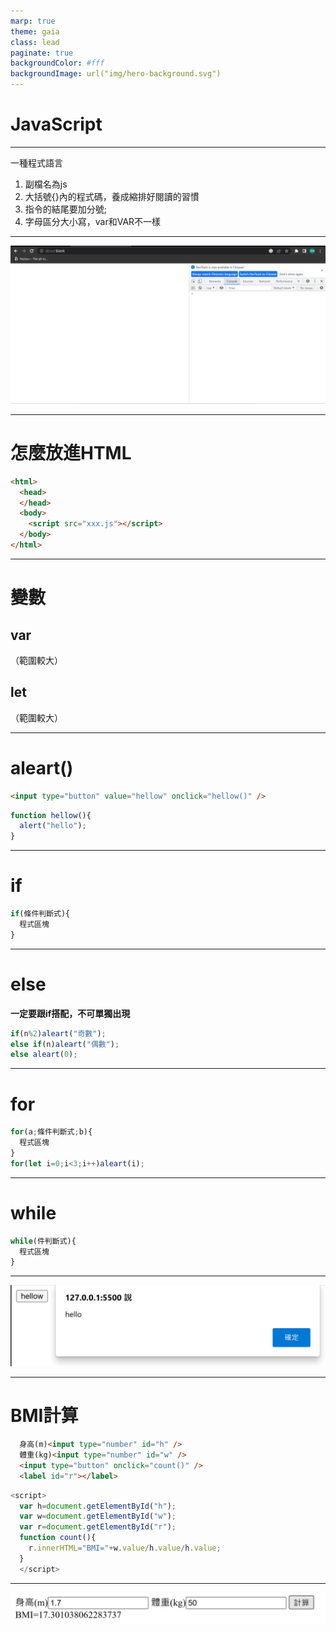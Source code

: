```yaml
---
marp: true
theme: gaia
class: lead
paginate: true
backgroundColor: #fff
backgroundImage: url("img/hero-background.svg")
---
```

<style>
marp-pre{
     border-radius: 13px;
}
code{
    border-radius: 7px;
}
</style>

# JavaScript

---

一種程式語言

1. 副檔名為js
2. 大括號{}內的程式碼，養成縮排好閱讀的習慣
3. 指令的結尾要加分號;
4. 字母區分大小寫，var和VAR不一樣

---

![bg](img\console.png)

---

# 怎麼放進HTML

```html
<html>
  <head>
  </head>
  <body>
    <script src="xxx.js"></script>
  </body>
</html>
```

---

# 變數

## var

（範圍較大）

## let

（範圍較大）

---

# aleart()

```html
<input type="button" value="hellow" onclick="hellow()" />
```

```javascript
function hellow(){
  alert("hello");
}
```

---

# if

```javascript
if(條件判斷式){
  程式區塊
}
```

---

# else

**一定要跟if搭配，不可單獨出現**

```javascript
if(n%2)aleart("奇數");
else if(n)aleart("偶數");
else aleart(0);
```

---

# for

```javascript
for(a;條件判斷式;b){
  程式區塊
}
for(let i=0;i<3;i++)aleart(i);
```

---

# while

```javascript
while(件判斷式){
  程式區塊
}
```

---

![bg 100%](img\alert.png)

---

# BMI計算

```html
  身高(m)<input type="number" id="h" />
  體重(kg)<input type="number" id="w" />
  <input type="button" onclick="count()" />
  <label id="r"></label>
```

```javascript
<script>
  var h=document.getElementById("h");
  var w=document.getElementById("w");
  var r=document.getElementById("r");
  function count(){
    r.innerHTML="BMI="+w.value/h.value/h.value; 
  }
  </script> 
```

---

![bg 100%](img\bmi.png)

